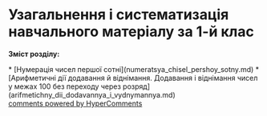 <div id="hypercomments_widget" class="js-hypercomments-widget invisible"></div>

# Узагальнення і систематизація навчального матеріалу за 1-й клас
<p><b>Зміст розділу:</b></p>
   * [Нумерація чисел першої сотні](numeratsya_chisel_pershoy_sotny.md)
   * [Арифметичні дії додавання й віднімання. Додавання і віднімання чисел у межах 100  без переходу через розряд](arifmetichny_dii_dodavannya_i_vydnymannya.md)

<div class="js-hypercomments-container">
    <a href="http://hypercomments.com" class="hc-link" title="comments widget">comments powered by HyperComments</a>
</div>